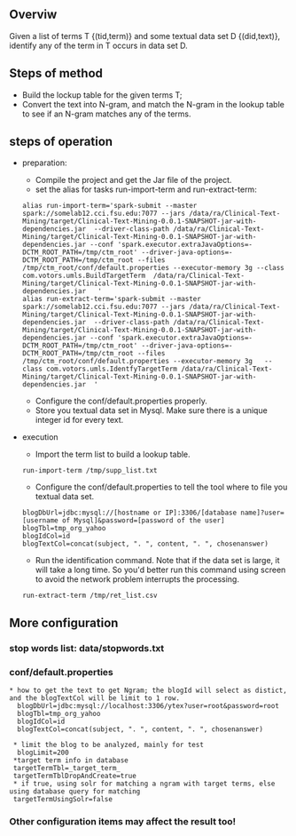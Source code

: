## Overviw
Given a list of terms T {(tid,term)} and some textual data set D {(did,text)}, identify any of the term in T occurs in data set D.

## Steps of method
* Build the lockup table for the given terms T;
* Convert the text into N-gram, and match the N-gram in the lookup table to see if an N-gram matches any of the terms.
 
## steps of operation
* preparation: 
    * Compile the project and get the Jar file of the project.
    * set the alias for tasks run-import-term and run-extract-term:
    ```
    alias run-import-term='spark-submit --master spark://somelab12.cci.fsu.edu:7077 --jars /data/ra/Clinical-Text-Mining/target/Clinical-Text-Mining-0.0.1-SNAPSHOT-jar-with-dependencies.jar  --driver-class-path /data/ra/Clinical-Text-Mining/target/Clinical-Text-Mining-0.0.1-SNAPSHOT-jar-with-dependencies.jar --conf 'spark.executor.extraJavaOptions=-DCTM_ROOT_PATH=/tmp/ctm_root' --driver-java-options=-DCTM_ROOT_PATH=/tmp/ctm_root --files /tmp/ctm_root/conf/default.properties --executor-memory 3g --class com.votors.umls.BuildTargetTerm  /data/ra/Clinical-Text-Mining/target/Clinical-Text-Mining-0.0.1-SNAPSHOT-jar-with-dependencies.jar   '
    alias run-extract-term='spark-submit --master spark://somelab12.cci.fsu.edu:7077 --jars /data/ra/Clinical-Text-Mining/target/Clinical-Text-Mining-0.0.1-SNAPSHOT-jar-with-dependencies.jar  --driver-class-path /data/ra/Clinical-Text-Mining/target/Clinical-Text-Mining-0.0.1-SNAPSHOT-jar-with-dependencies.jar --conf 'spark.executor.extraJavaOptions=-DCTM_ROOT_PATH=/tmp/ctm_root' --driver-java-options=-DCTM_ROOT_PATH=/tmp/ctm_root --files /tmp/ctm_root/conf/default.properties --executor-memory 3g   --class com.votors.umls.IdentfyTargetTerm /data/ra/Clinical-Text-Mining/target/Clinical-Text-Mining-0.0.1-SNAPSHOT-jar-with-dependencies.jar  '
    ```
    * Configure the conf/default.properties properly.
    * Store you textual data set in Mysql. Make sure there is a unique integer id for every text.
    
* execution
    * Import the term list to build a lookup table.
    ```
    run-import-term /tmp/supp_list.txt 
    ```
    * Configure the conf/default.properties to tell the tool where to file you textual data set.
    ```
    blogDbUrl=jdbc:mysql://[hostname or IP]:3306/[database name]?user=[username of Mysql]&password=[password of the user]         
    blogTbl=tmp_org_yahoo      
    blogIdCol=id         
    blogTextCol=concat(subject, ". ", content, ". ", chosenanswer)    
    ```
    * Run the identification command. Note that if the data set is large, it will take a long time. 
    So you'd better run this command using screen to avoid the network problem interrupts the processing.
    ```
    run-extract-term /tmp/ret_list.csv
    ```
    
## More configuration
### stop words list: data/stopwords.txt
### conf/default.properties
    * how to get the text to get Ngram; the blogId will select as distict, and the blogTextCol will be limit to 1 row.  
      blogDbUrl=jdbc:mysql://localhost:3306/ytex?user=root&password=root  
      blogTbl=tmp_org_yahoo  
      blogIdCol=id  
      blogTextCol=concat(subject, ". ", content, ". ", chosenanswer)  
      
     * limit the blog to be analyzed, mainly for test    
      blogLimit=200  
     *target term info in database
     targetTermTbl=_target_term_
     targetTermTblDropAndCreate=true
     * if true, using solr for matching a ngram with target terms, else using database query for matching
     targetTermUsingSolr=false
### Other configuration items may affect the result too!

